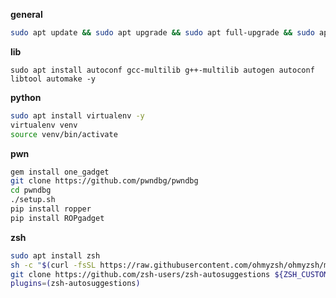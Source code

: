 **general**

```sh
sudo apt update && sudo apt upgrade && sudo apt full-upgrade && sudo apt install ruby gem -y
```

**lib**

`sudo apt install autoconf gcc-multilib g++-multilib autogen autoconf libtool automake -y`


**python**

```sh
sudo apt install virtualenv -y
virtualenv venv
source venv/bin/activate
```

**pwn**

```sh
gem install one_gadget
git clone https://github.com/pwndbg/pwndbg
cd pwndbg
./setup.sh
pip install ropper
pip install ROPgadget
```

**zsh**

```sh
sudo apt install zsh
sh -c "$(curl -fsSL https://raw.githubusercontent.com/ohmyzsh/ohmyzsh/master/tools/install.sh)"
git clone https://github.com/zsh-users/zsh-autosuggestions ${ZSH_CUSTOM:-~/.oh-my-zsh/custom}/plugins/zsh-autosuggestions
plugins=(zsh-autosuggestions)
```
